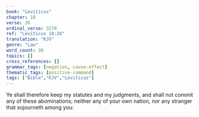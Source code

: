 ```yaml
---
book: "Leviticus"
chapter: 18
verse: 26
ordinal_verse: 3278
ref: "Leviticus 18:26"
translation: "KJV"
genre: "Law"
word_count: 30
topics: []
cross_references: []
grammar_tags: [negation, cause-effect]
thematic_tags: [positive-command]
tags: ["Bible","KJV","Leviticus"]
---
```

Ye shall therefore keep my statutes and my judgments, and shall not commit any of these abominations; neither any of your own nation, nor any stranger that sojourneth among you:
